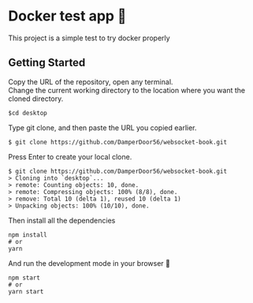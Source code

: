 # Docker test app :whale:

This project is a simple test to try docker properly

## Getting Started

Copy the URL of the repository, open any terminal. <br>
Change the current working directory to the location where you want the cloned directory. <br>
```
$cd desktop
```

Type git clone, and then paste the URL you copied earlier.

```
$ git clone https://github.com/DamperDoor56/websocket-book.git
```

Press Enter to create your local clone.

```
$ git clone https://github.com/DamperDoor56/websocket-book.git
> Cloning into `desktop`...
> remote: Counting objects: 10, done.
> remote: Compressing objects: 100% (8/8), done.
> remove: Total 10 (delta 1), reused 10 (delta 1)
> Unpacking objects: 100% (10/10), done.
```
Then install all the dependencies 

```
npm install 
# or 
yarn  
```

And run the development mode in your browser :rocket:
```
npm start 
# or 
yarn start
```